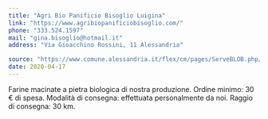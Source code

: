 ```yaml
---
title: "Agri Bio Panificio Bisoglio Luigina"
link: "https://www.agribiopanificiobisoglio.com/"
phone: "333.524.1597"
mail: "gina.bisoglio@hotmail.it"
address: "Via Gioacchino Rossini, 11 Alessandria"

source: "https://www.comune.alessandria.it/flex/cm/pages/ServeBLOB.php/L/IT/IDPagina/2069"
date: 2020-04-17
---
```


Farine macinate a pietra biologica di nostra produzione. Ordine minimo: 30 € di spesa. Modalità di consegna: effettuata personalmente da noi. Raggio di consegna: 30 km.